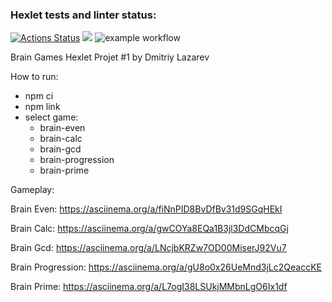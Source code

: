 ### Hexlet tests and linter status:
[![Actions Status](https://github.com/DmitriyLazarev/frontend-project-lvl1/workflows/hexlet-check/badge.svg)](https://github.com/DmitriyLazarev/frontend-project-lvl1/actions)
<a href="https://codeclimate.com/github/DmitriyLazarev/frontend-project-lvl1/maintainability"><img src="https://api.codeclimate.com/v1/badges/e2f533ea6b2c226755d7/maintainability" /></a>
![example workflow](https://github.com/DmitriyLazarev/frontend-project-lvl1/actions/workflows/analyse.yml/badge.svg)

Brain Games Hexlet Projet #1 by Dmitriy Lazarev

How to run:
- npm ci
- npm link
- select game:
  - brain-even
  - brain-calc
  - brain-gcd
  - brain-progression
  - brain-prime

Gameplay:

Brain Even: https://asciinema.org/a/fiNnPID8BvDfBv31d9SGqHEkI

Brain Calc: https://asciinema.org/a/gwCOYa8EQa1B3jl3DdCMbcqGj

Brain Gcd: https://asciinema.org/a/LNcjbKRZw7OD00MiserJ92Vu7

Brain Progression: https://asciinema.org/a/gU8o0x26UeMnd3jLc2QeaccKE

Brain Prime: https://asciinema.org/a/L7ogI38LSUkjMMbnLgO6Ix1df
